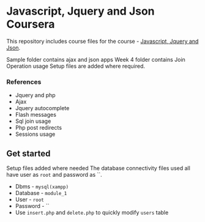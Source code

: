 # Javascript, Jquery and Json Coursera

This repository includes course files for the course - [Javascript, Jquery and Json](https://www.coursera.org/learn/javascript-jquery-json).

Sample folder contains ajax and json apps
Week 4 folder contains Join Operation usage
Setup files are added where required.

### References

- Jquery and php
- Ajax
- Jquery autocomplete
- Flash messages
- Sql join usage
- Php post redirects
- Sessions usage

## Get started

Setup files added where needed
The database connectivity files used all have user as `root` and password as ``.

- Dbms - `mysql(xampp)`
- Database - `module_1`
- User - `root`
- Password - ``
- Use `insert.php` and `delete.php` to quickly modify `users` table


